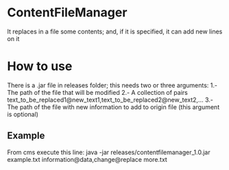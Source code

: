 # ContentFileManager
It replaces in a file some contents; and, if it is specified, it can add new lines on it

# How to use

There is a .jar file in releases folder; this needs two or three arguments:
1.- The path of the file that will be modified
2.- A collection of pairs text_to_be_replaced1@new_text1,text_to_be_replaced2@new_text2,...
3.- The path of the file with new information to add to origin file (this argument is optional)

## Example
From cms execute this line: java -jar releases/contentfilemanager_1.0.jar example.txt  information@data,change@replace more.txt
